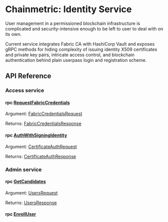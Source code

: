 # Chainmetric: Identity Service

User management in a permissioned blockchain infrastructure is complicated and security-intensive enough to be left to user to deal with on its own.

Current service integrates Fabric CA with HashiCorp Vault and exposes gRPC methods for hiding complexity of issuing identity X509 certificates and private key pairs, intricate access control, and blockchain authentication behind plain userpass login and registration scheme.

## API Reference

### Access service
#### rpc [RequestFabricCredentials](https://github.com/timoth-y/chainmetric-network/blob/main/orgservices/identity/api/rpc/access_grpc.proto#L19)
Argument: [FabricCredentialsRequest](https://github.com/timoth-y/chainmetric-network/blob/main/orgservices/identity/api/presenter/access.proto#L10)

Returns: [FabricCredentialsResponse](https://github.com/timoth-y/chainmetric-network/blob/main/orgservices/identity/api/presenter/access.proto#L15)

#### rpc [AuthWithSigningIdentity](https://github.com/timoth-y/chainmetric-network/blob/main/orgservices/identity/api/rpc/access_grpc.proto#L10)
Argument: [CertificateAuthRequest](https://github.com/timoth-y/chainmetric-network/blob/main/orgservices/identity/api/presenter/access.proto#L30)

Returns: [CertificateAuthResponse](https://github.com/timoth-y/chainmetric-network/blob/main/orgservices/identity/api/presenter/access.proto#L35)

### Admin service
#### rpc [GetCandidates](https://github.com/timoth-y/chainmetric-network/blob/main/orgservices/identity/api/rpc/admin_grpc.proto#L10)
Argument: [UsersRequest](https://github.com/timoth-y/chainmetric-network/blob/main/orgservices/identity/api/presenter/user.proto#L24)

Returns: [UsersResponse](https://github.com/timoth-y/chainmetric-network/blob/main/orgservices/identity/api/presenter/user.proto#L26)

#### rpc [EnrollUser](https://github.com/timoth-y/chainmetric-network/blob/main/orgservices/identity/api/rpc/admin_grpc.proto#L11)